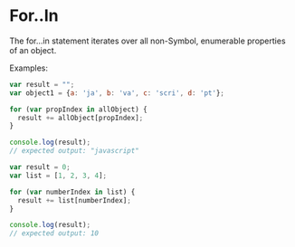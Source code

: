 # For..In 
The for...in statement iterates over all non-Symbol, enumerable properties of an object.

Examples:
```javascript
var result = "";
var object1 = {a: 'ja', b: 'va', c: 'scri', d: 'pt'};

for (var propIndex in allObject) {
  result += allObject[propIndex];
}

console.log(result);
// expected output: "javascript"
```

```javascript
var result = 0;
var list = [1, 2, 3, 4];

for (var numberIndex in list) {
  result += list[numberIndex];
}

console.log(result);
// expected output: 10

